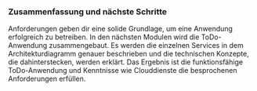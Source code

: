 ### Zusammenfassung und nächste Schritte
Anforderungen geben dir eine solide Grundlage, um eine Anwendung erfolgreich zu betreiben.
In den nächsten Modulen wird die ToDo-Anwendung zusammengebaut. Es werden die einzelnen Services in dem Architekturdiagramm genauer beschrieben und die technischen Konzepte, die dahinterstecken, werden erklärt. Das Ergebnis ist die funktionsfähige ToDo-Anwendung und Kenntnisse wie Clouddienste die besprochenen Anforderungen erfüllen.